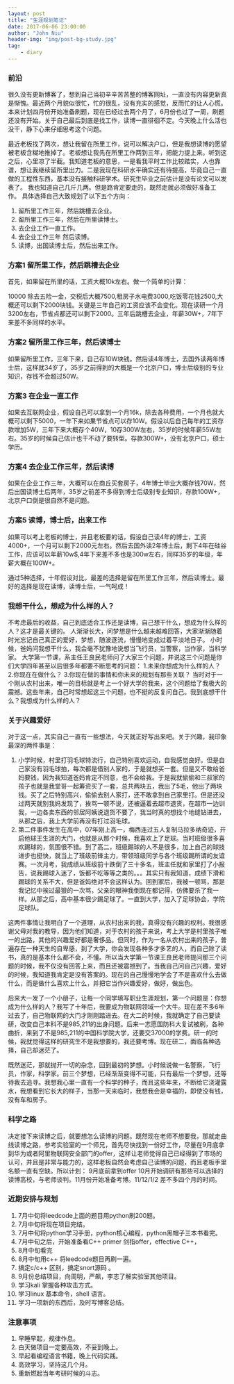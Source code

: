 ```yaml
---
layout: post
title: "生涯规划笔记"
date: 2017-06-06 23:00:00
author: "John Niu"
header-img: "img/post-bg-study.jpg" 
tag:
    - diary
---
```


### 前沿
很久没有更新博客了，想到自己当初辛辛苦苦整的博客网址，一直没有内容更新真是惭愧。最近两个月貌似很忙，忙的很乱，没有充实的感觉，反而忙的让人心慌。本来计划四月份开始准备刷题，现在已经过去两个月了，6月份也过了一周，刷题还没有开始。关于自己最后到底是找工作，读博一直徘徊不定。今天晚上什么活也没干，静下心来仔细思考这个问题。

最近老板找了两次，想让我留在所里工作，说可以解决户口，但是我想读博的愿望被老板含糊地推掉了。老板想让我先在所里工作两到三年，把能力提上来。听到这之后，心里凉了半截。我知道老板的意思，一是看我平时工作比较踏实，人也靠谱，想让我继续留所里出力。二是我现在科研水平确实还有待提高，毕竟自己一直做的工程性东西，基本没有接触科研学术。研究生毕业之前估计是没有论文可以发表了。
我也知道自己几斤几两。但是路肯定要走的，既然走就必须做好准备工作。
具体选择自己大致规划了以下五个方向：
1. 留所里工作三年，然后跳槽去企业。
2. 留所里工作三年，然后在所里读博士。
3. 去企业工作一直工作。
4. 去企业工作三年 然后读博。
5. 读博，出国读博士后，然后出来工作。

### 方案1 留所里工作，然后跳槽去企业

首先，如果留在所里的话，工资大概10k左右。做一个简单的计算：

10000 除去五险一金，交税后大概7500,租房子水电费3000,吃饭零花钱2500,大概还可以剩下2000块钱。关键是三年自己的工资应该不会变化。现在读研一个月3200左右，节省点都还可以剩下2000。三年后跳槽去企业，年薪30W+，7年下来差不多同样的水平。

### 方案2 留所里工作三年，然后读博士

如果留所里工作，三年下来，自己存10W块钱。然后读4年博士，去国外读两年博士后，这样就34岁了，35岁之前得到的大概是一个北京户口，博士后级别的专业知识，存钱不会超过50W。

### 方案3 在企业一直工作 

如果去互联网企业，假设自己可以拿到一个月16k，除去各种费用，一个月也就大概可以剩下5000，一年下来如果节省点可以存10W。假设以后自己每年的工资存款增加5W，三年下来大概存个40W，10存300W左右，35岁的时候年薪55W左右。35岁的时候自己估计也干不动了要转型。存款300W+，没有北京户口，硕士学历。

### 方案4 去企业工作三年，然后读博

如果在企业工作三年，大概可以在商丘买套房子，4年博士毕业大概存钱70W，然后出国读博士后两年，35岁之前差不多得到博士后级别专业知识，存款100W+，北京户口倒是很自然不是问题。

### 方案5 读博，博士后，出来工作

如果可以考上老板的博士，并且老板要的话，假设自己读4年的博士，工资4000+，一个月可以剩下2000元左右。然后去国外读2年博士后，剩下4年在硅谷工作，应该可以年薪10w$,4年下来差不多也是300w左右，同样35岁的年级，年薪大概在100W+。


通过5种选择，十年假设对比，最差的选择是留在所里工作三年，然后读博士。最好的选择是现在读博，读博士后，一气呵成！

### 我想干什么，想成为什么样的人？

不考虑最后的收益，自己到底适合工作还是读博，自己想干什么，想成为什么样的人？这才是最关键的。
人渐渐长大，问梦想是什么越来越难回答，大家渐渐随着时光忘记自己真正的爱好，梦想，随波逐流，慢慢地变成过着平淡地日子。
小时候，爸妈问我想干什么，我会毫不犹豫地说想当飞行员，当警察，当作家，当科学家。
大学第一节课，系主任王良民老师问了大家三个问题，并说这三个问题是你们大学四年甚至以后很多年都要不断思考的问题：
1.未来你想成为什么样的人？
2.你现在在做什么？
3.你现在做的事情和你未来的规划有那些关联？
当时对于一个刚从农村出来，唯一的目标就是考上一个好大学的我来，这个问题给了我极大的震撼。这些年来，自己时常想起这三个问题，也不挺的反复问自己。我到底想干什么？我想成为什么样的人？

### 关于兴趣爱好
对于这一点，其实自己一直有一些想法，今天就正好写出来吧。关于兴趣，我印象最深的两件事是：
1. 小学时候，村里打羽毛球特流行，自己特别喜欢运动，自我感觉良好。但是自己家没有羽毛球拍，每次都是借别人家的，于是就想买一套。但是又不敢给爸妈要钱，因为我知道爸妈肯定不同意，也不会给我。于是我就偷偷和三叔家的孩子也就是我堂哥一起筹资买了一套，总共两块五，我出了5毛，他出了两块钱。买了之后特别高兴，偷偷去别人家打，还不敢拿到自己家里打。但是还没过两天就别我妈发现了，挨骂一顿不说，还被逼着去超市退货，在超市一边训我，一边各卖东西的邻居阿姨说退货不要了，我当时真的想找个地缝钻进去，从那之后，我上大学前再没有打过羽毛球。
2. 第二件事件发生在高中，07年刚上高一，梅西连过五人复制马拉多纳奇迹，开启他球王生涯的大门，也就是从那个时候，我喜欢上了足球。当时班级很多喜欢踢球的，氛围很不错。到了高二，班级踢球的人不是很多，加上自己的球技进步也挺快，就当上了班级前锋主力，带领班级同学与各个班级踢所谓的友谊赛。一次月考，我成绩从班级前十跌倒了三十多名，班主任就和家里打了小报告，说我踢球入迷了，饭都不吃等等之类的。。。其实只有我知道，成绩下滑和踢球的关系不大，但是爸妈绝对不会这样认为。回到家后，我被一顿骂，那是我记忆中挨过最狠的一次骂，父亲的眼神我倒现在都记得，仿佛要杀了我一样。从那之后，高中基本很少踢足球了。一直到大学，加入了足球协会，学院足球队。

这两件事情让我明白了一个道理，从农村出来的我，真得没有兴趣的权利。我很感谢父母对我的教导，因为他们知道，对于农村的孩子来说，考上大学是村里孩子唯一的出路，其他的兴趣爱好都是奢侈品。但同时，作为一名从农村出来的孩子，普遍存在一种天生的自卑感，到了大学，你会发现各种多才多艺的人，而自己除了读书，真的是基本什么都不会，不懂。所以当大学第一节课王良民老师提问那三个问题的时候，我不仅没有回答上来，而且还被震撼到了。当我自己问自己兴趣，爱好的时候，我知道我肯定是没有答案的。现在的自己慢慢地学会了不是喜欢什么去做什么，而是做什么喜欢上什么，并把它当作兴趣爱好，做好，做出色。

后来大一发了一个小册子，让每一个同学填写职业生涯规划，第一个问题是：你想成为什么样的人？我写了十年后，我要成为物联网领域一个大牛。现在差不多6年过去了，自己物联网的大门才刚刚踏进去。在大二的时候，我就确定了自己要读研，改变自己本科不是985,211的出身问题。后来一志愿国防科大复试被刷，各种曲折，来到了不是985,211的中国科学院大学，还要交37000的学费。研一的时候，我就觉得这样的研究生不是我想要的，我还要考博。现在研二，面临各种选择，自己却迷茫了。

既然迷茫，那就抛开一切的杂念，回到最初的梦想。小时候说做一名警察，飞行员，作家，科学家。前三个梦想，已经渐渐变得不可能，只有最后一个梦想，还等待我去追寻。我想我心里一直有一个科学的种子，而且这些年来，不断给它浇灌露水，我想看到它长大的样子，当那一天来临时，我想我会是幸福的，即使没有钱，没有车和房子。

### 科学之路

决定接下来读博之后，就要想怎么读博的问题。既然现在老师不想要我，那就走曲线读博之路，参考实验室的一个师兄，首先尽快找到一份好工作，尽量在9月底拿到华为或者阿里物联网安全部门的offer，这样让老师觉得自己已经得到了市场的认可，并且是非常与能力的，这样老板自然会考虑自己读博的问题，而且老板手里名额一直有空缺。所以计划：
9月底前拿到offer 10月开始调研有那些可以选择的读博高校，与老师谈判。11月份开始准备考博。11/12/1/2 差不多四个月的时间。

### 近期安排与规划

1. 7月中旬将leedcode上面的题目用python刷200题。
2. 7月中旬将现在项目完结。
3. 7月中旬将python学习手册，python核心编程，python黑帽子三本书看完。
4. 7月中旬之后，开始准备看C++ primer 剑指offer，effective C++，
5. 8月中旬看完
6. 8月中旬用c++ 将leedcode题目再刷一遍。
7. 搞定c/c++ 区别，搞定snort源码 。
8. 9月份总结项目，向周明，严飙，李志了解实验室其他项目。
9. 学习kali 掌握各种攻击方式。
10. 学习linux 基本命令，shell 语言。
11. 学习一项新的东西后，及时写博客总结。

### 注意事项

1. 早睡早起，规律作息。
2. 白天做项目一定要高效，不妥到晚上。
3. 早起看编程语言书籍，晚上代码实践。
4. 高效学习，坚持这几个月。
5. 重新燃起当年考研时候的斗志。
